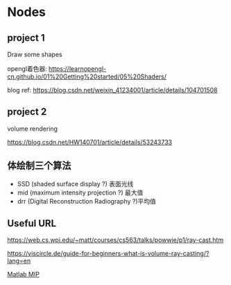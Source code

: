 # Nodes

## project 1

Draw some shapes

opengl着色器: https://learnopengl-cn.github.io/01%20Getting%20started/05%20Shaders/

blog ref: https://blog.csdn.net/weixin_41234001/article/details/104701508

## project 2

volume rendering

https://blog.csdn.net/HW140701/article/details/53243733

## 体绘制三个算法

- SSD (shaded surface display ?) 表面光线
- mid (maximum intensity projection ?) 最大值
- drr (Digital Reconstruction Radiography ?)平均值



## Useful URL

https://web.cs.wpi.edu/~matt/courses/cs563/talks/powwie/p1/ray-cast.htm

https://viscircle.de/guide-for-beginners-what-is-volume-ray-casting/?lang=en

[Matlab MIP](https://blog.csdn.net/xsz591541060/article/details/92792627)





